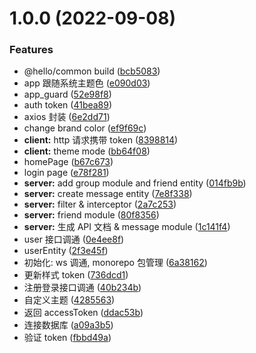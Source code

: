 # 1.0.0 (2022-09-08)


### Features

* @hello/common build ([bcb5083](https://github.com/CCZX/Hello/commit/bcb50837825ea2de245eb86ad800311d9aa7e6c3))
* app 跟随系统主题色 ([e090d03](https://github.com/CCZX/Hello/commit/e090d0340bc68c5779708e627e5c1ef05b65b815))
* app_guard ([52e98f8](https://github.com/CCZX/Hello/commit/52e98f8dddd0da38a06b0bf913d7cea3ccce1a77))
* auth token ([41bea89](https://github.com/CCZX/Hello/commit/41bea896aa03e622184be732386a484153267887))
* axios 封装 ([6e2dd71](https://github.com/CCZX/Hello/commit/6e2dd71f16547b3d9b6a20384db7e66abad4d098))
* change brand color ([ef9f69c](https://github.com/CCZX/Hello/commit/ef9f69cfdf4f765382e16e94fe582c72971f2527))
* **client:** http 请求携带 token ([8398814](https://github.com/CCZX/Hello/commit/8398814feff0825f17e247bd6d5c66d82beb56dc))
* **client:** theme mode ([bb64f08](https://github.com/CCZX/Hello/commit/bb64f0876e7c411a89d2a7ad9eb3ae666bb4be60))
* homePage ([b67c673](https://github.com/CCZX/Hello/commit/b67c673d83c9765edec84cbe6045b1616aad661a))
* login page ([e78f281](https://github.com/CCZX/Hello/commit/e78f2817de598f6f37eb3dc1ab240e7a89d88a01))
* **server:** add group module and friend entity ([014fb9b](https://github.com/CCZX/Hello/commit/014fb9bce1a939b2703248255049664670d36a60))
* **server:** create message entity ([7e8f338](https://github.com/CCZX/Hello/commit/7e8f338dc982ea6705f3227a259635301cb86e00))
* **server:** filter & interceptor ([2a7c253](https://github.com/CCZX/Hello/commit/2a7c253880ef87e12c03c74d5b86c410b1ae76ef))
* **server:** friend module ([80f8356](https://github.com/CCZX/Hello/commit/80f8356c04c7b6879e90378a5b05d75cd88b81e4))
* **server:** 生成 API 文档 & message module ([1c141f4](https://github.com/CCZX/Hello/commit/1c141f40786f3764ee86e7a2ab49287787f71f7e))
* user 接口调通 ([0e4ee8f](https://github.com/CCZX/Hello/commit/0e4ee8fdb6981a7bf18f57a03775eb9434158a7e))
* userEntity ([2f3e45f](https://github.com/CCZX/Hello/commit/2f3e45fec9052b570c6ae2098fc7657fb92ea8dc))
* 初始化: ws 调通, monorepo 包管理 ([6a38162](https://github.com/CCZX/Hello/commit/6a38162efebf74ce8d525150e2df5bd8672a1a64))
* 更新样式 token ([736dcd1](https://github.com/CCZX/Hello/commit/736dcd15e577888159ab92b95a783f881b9695b3))
* 注册登录接口调通 ([40b234b](https://github.com/CCZX/Hello/commit/40b234b5b85732d5c62e779de45e15ee8445498e))
* 自定义主题 ([4285563](https://github.com/CCZX/Hello/commit/428556386c343f1c9fea953657ddea15d6701887))
* 返回 accessToken ([ddac53b](https://github.com/CCZX/Hello/commit/ddac53b6db448bc250fff4778628c060b56dda1c))
* 连接数据库 ([a09a3b5](https://github.com/CCZX/Hello/commit/a09a3b58e7d590a359cbeb7a345e61fdea7f8a2a))
* 验证 token ([fbbd49a](https://github.com/CCZX/Hello/commit/fbbd49aae149a881b579c2a8378a112a8b944ee8))



